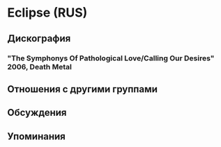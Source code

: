 # Eclipse (RUS)



## Дискография

### "The Symphonys Of Pathological Love/Calling Our Desires" 2006, Death Metal




## Отношения с другими группами


## Обсуждения


## Упоминания

